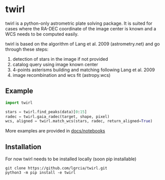 # twirl

twirl is a python-only astrometric plate solving package. It is suited for cases where the RA-DEC coordinate of the image center is known and a WCS needs to be computed easily.

twirl is based on the algorithm of Lang et al. 2009 (astrometry.net) and go through these steps:
1. detection of stars in the image if not provided
2. catalog query using image known center
3. 4-points asterisms building and matching following Lang et al. 2009
4. image recombination and wcs fit (astropy.wcs)

## Example
```python
import twirl

stars = twirl.find_peaks(data)[0:15]
radec = twirl.gaia_radec(target, shape, pixel)
wcs, aligned = twirl.match_wcs(stars, radec, return_aligned=True)
```
More examples are provided in [docs/notebooks](https://github.com/lgrcia/twirl/tree/master/docs/notebooks)

## Installation

For now twirl needs to be installed locally (soon pip installable)
```shell
git clone https://github.com/lgrcia/twirl.git
python3 -m pip install -e twirl
```